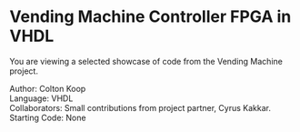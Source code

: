 # Vending Machine Controller FPGA in VHDL

You are viewing a selected showcase of code from the Vending Machine project.

Author: Colton Koop  
Language: VHDL  
Collaborators: Small contributions from project partner, Cyrus Kakkar.  
Starting Code: None  
